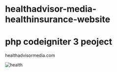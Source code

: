 # healthadvisor-media-healthinsurance-website
# php codeigniter 3 peoject

  healthadvisormedia.com

![health](https://github.com/Yuvaraj7800/healthadvisor-media-healthinsurance-website/assets/117731438/1bd25b64-833d-404e-b4d4-372c67af9efb)
